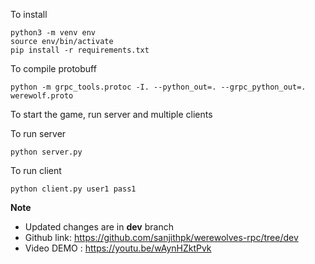 To install

```
python3 -m venv env
source env/bin/activate
pip install -r requirements.txt
```

To compile protobuff

```
python -m grpc_tools.protoc -I. --python_out=. --grpc_python_out=. werewolf.proto
```

To start the game, run server and multiple clients

To run server

```
python server.py
```

To run client

```
python client.py user1 pass1
```

**Note**

- Updated changes are in **dev** branch
- Github link: https://github.com/sanjithpk/werewolves-rpc/tree/dev
- Video DEMO : https://youtu.be/wAynHZktPvk
